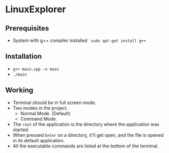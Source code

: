 # LinuxExplorer

## Prerequisites
* System with g++ compiler installed `` sudo apt-get install g++``

## Installation
* ``g++ main.cpp -o main``
* ``./main``

## Working
* Terminal should be in full screen mode.
* Two modes in the project.
  - Normal Mode. (Default)
  - Command Mode.
* The `root` of the application is the directory where the application was started.
* When pressed `Enter` on a directory, it'll get open, and the file is opened in its default application.
* All the executable commands are listed at the bottom of the terminal.
